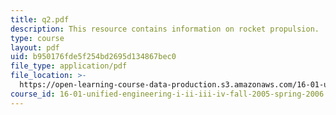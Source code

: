```yaml
---
title: q2.pdf
description: This resource contains information on rocket propulsion.
type: course
layout: pdf
uid: b950176fde5f254bd2695d134867bec0
file_type: application/pdf
file_location: >-
  https://open-learning-course-data-production.s3.amazonaws.com/16-01-unified-engineering-i-ii-iii-iv-fall-2005-spring-2006/b950176fde5f254bd2695d134867bec0_q2.pdf
course_id: 16-01-unified-engineering-i-ii-iii-iv-fall-2005-spring-2006
---
```

